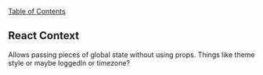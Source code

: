 [Table of Contents](https://github.com/logantscott/june2020_reading)

## React Context

Allows passing pieces of global state without using props. Things like theme style or maybe loggedIn or timezone? 